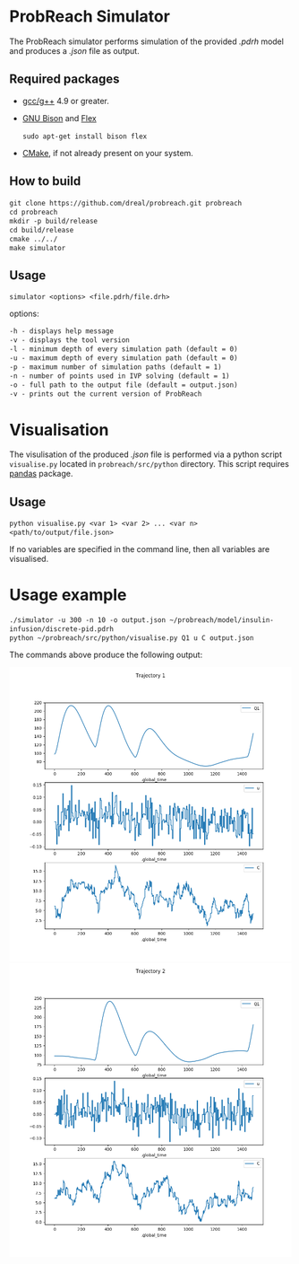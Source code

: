 # ProbReach Simulator

The ProbReach simulator performs simulation of the provided *.pdrh* model and produces a *.json* file as output.

## Required packages
    
   - [gcc/g++](https://gcc.gnu.org/) 4.9 or greater.
   - [GNU Bison](https://www.gnu.org/software/bison/) and [Flex](https://github.com/westes/flex)
      
        ```sudo apt-get install bison flex``` 
        
   - [CMake](https://cmake.org/), if not already present on your system.

## How to build

```
git clone https://github.com/dreal/probreach.git probreach
cd probreach
mkdir -p build/release
cd build/release
cmake ../../
make simulator
```

## Usage

	simulator <options> <file.pdrh/file.drh>

options:
```
-h - displays help message
-v - displays the tool version
-l - minimum depth of every simulation path (default = 0)
-u - maximum depth of every simulation path (default = 0)
-p - maximum number of simulation paths (default = 1)
-n - number of points used in IVP solving (default = 1)
-o - full path to the output file (default = output.json)
-v - prints out the current version of ProbReach
```


# Visualisation

The visulisation of the produced *.json* file is performed via a python script ```visualise.py``` 
located in ```probreach/src/python``` directory. This script requires [pandas](https://pandas.pydata.org/) package. 

## Usage

	python visualise.py <var 1> <var 2> ... <var n> <path/to/output/file.json>

If no variables are specified in the command line, then all variables are visualised.

# Usage example

```
./simulator -u 300 -n 10 -o output.json ~/probreach/model/insulin-infusion/discrete-pid.pdrh
python ~/probreach/src/python/visualise.py Q1 u C output.json 
```
The commands above produce the following output:

![traj1](img/ex1.png)
![traj2](img/ex2.png)


